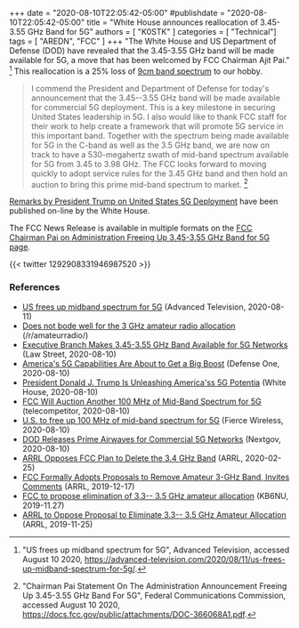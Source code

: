 +++
date = "2020-08-10T22:05:42-05:00"
#publishdate = "2020-08-10T22:05:42-05:00"
title = "White House announces reallocation of 3.45-3.55 GHz Band for 5G"
authors = [ "K0STK" ]
categories = [ "Technical"]
tags = [ "AREDN", "FCC" ]
+++
"The White House and US Department of Defense (DOD) have revealed that
the 3.45-3.55 GHz band will be made available for 5G, a move that has
been welcomed by FCC Chairman Ajit Pai." [^1] This reallocation is a 25%
loss of [9cm band spectrum](http://www.arrl.org/frequency-allocations)
to our hobby.

<!--more-->

[^1]: "US frees up midband spectrum for 5G", Advanced Television, accessed August 10 2020, https://advanced-television.com/2020/08/11/us-frees-up-midband-spectrum-for-5g/.

>I commend the President and Department of Defense for today's
>announcement that the 3.45--3.55 GHz band will be made available for commercial
>5G deployment.  This is a key milestone in securing United States leadership
>in 5G.  I also would like to thank FCC staff for their work to help create a
>framework that will promote 5G service in this important band.  Together with
>the spectrum being made available for 5G in the C-band as well as the 3.5 GHz
>band, we are now on track to have a 530-megahertz swath of mid-band spectrum
>available for 5G from 3.45 to 3.98 GHz.  The FCC looks forward to moving
>quickly to adopt service rules for the 3.45 GHz band and then hold an auction
>to bring this prime mid-band spectrum to market. [^2]

[^2]: "Chairman Pai Statement On The Administration Announcement Freeing Up 3.45-3.55 GHz Band For 5G", Federal Communications Commission, accessed August 10 2020, https://docs.fcc.gov/public/attachments/DOC-366068A1.pdf.

[Remarks by President Trump on United States 5G Deployment](https://www.whitehouse.gov/briefings-statements/remarks-president-trump-united-states-5g-deployment/)
have been published on-line by the White House.

The FCC News Release is available in multiple formats on the [FCC Chairman Pai on Administration Freeing Up 3.45-3.55 GHz Band for 5G page](https://www.fcc.gov/document/chairman-pai-administration-freeing-345-355-ghz-band-5g).

{{< twitter 1292908331946987520 >}}

### References

* [US frees up midband spectrum for 5G](https://advanced-television.com/2020/08/11/us-frees-up-midband-spectrum-for-5g/) (Advanced Television, 2020-08-11)
* [Does not bode well for the 3 GHz amateur radio allocation](https://old.reddit.com/r/amateurradio/comments/i7g5ip/does_not_bode_well_for_the_3_ghz_amateur_radio/) (/r/amateurradio/)
* [Executive Branch Makes 3.45-3.55 GHz Band Available for 5G Networks](https://lawstreetmedia.com/tech/tech-policy/executive-branch-makes-3-45-3-55-ghz-band-available-for-5g-networks/) (Law Street, 2020-08-10)
* [America's 5G Capabilities Are About to Get a Big Boost](https://www.defenseone.com/technology/2020/08/americas-5g-capabilities-are-about-get-big-boost/167595/) (Defense One, 2020-08-10)
* [President Donald J. Trump Is Unleashing America'ss 5G Potentia](https://www.whitehouse.gov/briefings-statements/president-donald-j-trump-unleashing-americas-5g-potential/) (White House, 2020-08-10)
* [FCC Will Auction Another 100 MHz of Mid-Band Spectrum for 5G](https://www.telecompetitor.com/fcc-will-auction-another-100-mhz-of-mid-band-spectrum-for-5g/) (telecompetitor, 2020-08-10)
* [U.S. to free up 100 MHz of mid-band spectrum for 5G](https://www.fiercewireless.com/5g/u-s-to-free-up-100-mhz-mid-band-spectrum-for-5g) (Fierce Wireless, 2020-08-10)
* [DOD Releases Prime Airwaves for Commercial 5G Networks](https://www.nextgov.com/emerging-tech/2020/08/dod-releases-prime-airwaves-commercial-5g-networks/167594/) (Nextgov, 2020-08-10)
* [ARRL Opposes FCC Plan to Delete the 3.4 GHz Band](http://www.arrl.org/news/view/arrl-opposes-fcc-plan-to-delete-the-3-4-ghz-band) (ARRL, 2020-02-25)
* [FCC Formally Adopts Proposals to Remove Amateur 3-GHz Band, Invites Comments](http://www.arrl.org/news/view/fcc-formally-adopts-proposals-to-remove-amateur-3-ghz-band-invites-comments) (ARRL, 2019-12-17)
* [FCC to propose elimination of 3.3-- 3.5 GHz amateur allocation](https://www.kb6nu.com/fcc-to-propose-elimination-of-3-3-3-5-ghz-amateur-allocation/) (KB6NU, 2019-11.27)
* [ARRL to Oppose Proposal to Eliminate 3.3-- 3.5 GHz Amateur Allocation](http://www.arrl.org/news/arrl-to-oppose-proposal-to-eliminate-3-3-3-5-ghz-amateur-allocation) (ARRL, 2019-11-25)
